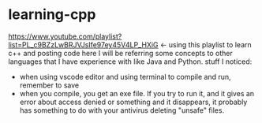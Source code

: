 # learning-cpp
https://www.youtube.com/playlist?list=PL_c9BZzLwBRJVJsIfe97ey45V4LP_HXiG &lt;- using this playlist to learn c++ and posting code here
I will be referring some concepts to other languages that I have experience with like Java and Python. 
stuff I noticed:
- when using vscode editor and using terminal to compile and run, remember to save
- when you compile, you get an exe file. If you try to run it, and it gives an error about access denied or something and it disappears, it probably has something to do with your antivirus deleting "unsafe" files. 


